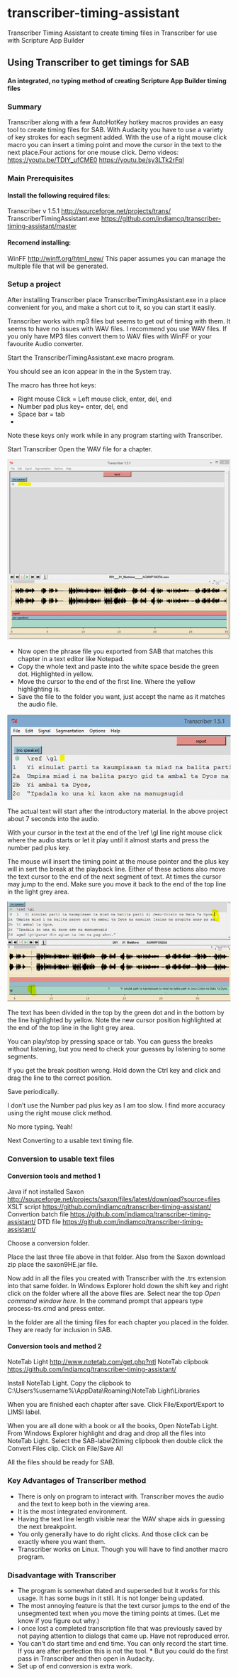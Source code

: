 # transcriber-timing-assistant
Transcriber Timing Assistant to create timing files in Transcriber for use with Scripture App Builder

## Using Transcriber to get timings for SAB
#### An integrated, no typing method of creating Scripture App Builder timing files

### Summary

Transcriber along with a few AutoHotKey hotkey macros provides an easy tool to create timing files for SAB. With Audacity you have to use a variety of key strokes for each segment added. With the use of a right mouse click macro you can insert a timing point and move the cursor in the text to the next place.Four actions for one mouse click.
Demo videos: https://youtu.be/TDIY_ufCME0 https://youtu.be/sy3LTk2rFqI 

### Main Prerequisites

#### Install the following required files:

Transcriber v 1.5.1 http://sourceforge.net/projects/trans/
TranscriberTimingAssistant.exe https://github.com/indiamcq/transcriber-timing-assistant/master

#### Recomend installing:

WinFF http://winff.org/html_new/
This paper assumes you can manage the multiple file that will be generated.

### Setup a project

After installing Transcriber place TranscriberTimingAssistant.exe in a place convenient for you, and make a short cut to it, so you can start it easily. 

Transcriber works with mp3 files but seems to get out of timing with them. It seems to have no issues with WAV files. I recommend you use WAV files. If you only have MP3 files convert them to WAV files with WinFF or your favourite Audio converter.

Start the TranscriberTimingAssistant.exe macro program.

You should see an icon appear in the in the System tray.

The macro has three hot keys:

* Right mouse Click = Left mouse click, enter, del, end
* Number pad plus key= enter, del, end
* Space bar = tab
* 
Note these keys only work while in any program starting with Transcriber.

Start Transcriber
Open the WAV file for a chapter.

![transcriber 1](images/transcriber1.gif)


* Now open the phrase file you exported from SAB that matches this chapter in a text editor like Notepad.
* Copy the whole text and paste into the white space beside the green dot. Highlighted in yellow.
* Move the cursor to the end of the first line. Where the yellow highlighting is.
* Save the file to the folder you want, just accept the name as it matches the audio file.

![transcriber 2](images/transcriber2.gif)

The actual text will start after the introductory material. In the above project about 7 seconds into the audio.

With your cursor in the text at the end of the \ref        \gl line right mouse click where the audio starts or let it play until it almost starts and press the number pad plus key.

The mouse will insert the timing point at the mouse pointer and the plus key will in sert the break at the playback line. Either of these actions also move the text cursor to the end of the next segment of text. At times the cursor may jump to the end. Make sure you move it back to the end of the top line in the light grey area.

![transcriber 3](images/transcriber3.gif)

The text has been divided in the top by the green dot and in the bottom by the line highlighted by yellow. Note the new cursor position highlighted at the end of the top line in the light grey area.

You can play/stop by pressing space or tab. You can guess the breaks without listening, but you need to check your guesses by listening to some segments.

If you get the break position wrong. Hold down the Ctrl key and click and drag the line to the correct position.

Save periodically.

I don’t use the Number pad plus key as I am too slow. I find more accuracy using the right mouse click method.

No more typing. Yeah!

Next Converting to a usable text timing file.

### Conversion to usable text files

#### Conversion tools and method 1

Java if not installed
Saxon http://sourceforge.net/projects/saxon/files/latest/download?source=files
XSLT script https://github.com/indiamcq/transcriber-timing-assistant/
Convertion batch file https://github.com/indiamcq/transcriber-timing-assistant/
DTD file https://github.com/indiamcq/transcriber-timing-assistant/

Choose a conversion folder.

Place the last three file above in that folder. Also from the Saxon download zip place the saxon9HE.jar file.

Now add in all the files you created with Transcriber with the .trs extension into that same folder.
In Windows Explorer hold down the shift key and right click on the folder where all the above files are. Select near the top *Open command window here*. In the command prompt that appears type process-trs.cmd and press enter.

In the folder are all the timing files for each chapter you placed in the folder. They are ready for inclusion in SAB.

#### Conversion tools and method 2

NoteTab Light http://www.notetab.com/get.php?ntl
NoteTab clipbook  https://github.com/indiamcq/transcriber-timing-assistant/

Install NoteTab Light.
Copy the clipbook to C:\Users\%username%\AppData\Roaming\NoteTab Light\Libraries

When you are finished each chapter after save.
Click File/Export/Export to LIMSI label.

When you are all done with a book or all the books, Open NoteTab Light.
From Windows Explorer highlight and drag and drop all the files into NoteTab Light.
Select the SAB-label2timing clipbook then double click the Convert Files clip.
Click on File/Save All

All the files should be ready for SAB.

### Key Advantages of Transcriber method

* There is only on program to interact with. Transcriber moves the audio and the text to keep both in the viewing area.
* It is the most integrated environment.
* Having the text line length visible near the WAV shape aids in guessing the next breakpoint.
* You only generally have to do right clicks. And those click can be exactly where you want them.
* Transcriber works on Linux. Though you will have to find another macro program.

### Disadvantage with Transcriber

* The program is somewhat dated and superseded but it works for this usage. It has some bugs in it still. It is not longer being updated.
* The most annoying feature is that the text cursor jumps to the end of the unsegmented text when you move the timing points at times. (Let me know if you figure out why.)
* I once lost a completed transcription file that was previously saved by not paying attention to dialogs that came up. Have not reproduced error.
* You can’t do start time and end time. You can only record the start time. If you are after perfection this is not the tool. * But you could do the first pass in Transcriber and then open in Audacity.
* Set up of end conversion is extra work.

